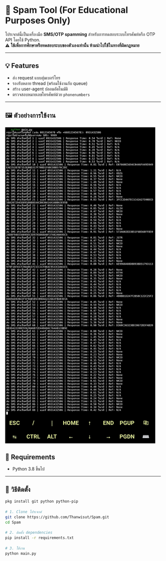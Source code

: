 # 📱 Spam Tool (For Educational Purposes Only)

โปรเจกต์นี้เป็นเครื่องมือ **SMS/OTP spamming** สำหรับการทดสอบระบบโทรศัพท์หรือ OTP API โดยใช้ Python.  
⚠️ **ใช้เพื่อการศึกษาหรือทดสอบระบบของตัวเองเท่านั้น ห้ามนำไปใช้ในทางที่ผิดกฎหมาย**

---

## 💡 Features

- ส่ง request แบบสุ่มเบอร์โทร
- รองรับหลาย thread (พร้อมใช้งานกับ queue)
- สร้าง user-agent ปลอมอัตโนมัติ
- ตรวจสอบหมายเลขโทรศัพท์ด้วย `phonenumbers`

---
## 🖼️ ตัวอย่างการใช้งาน

![Demo Screenshot](example.jpg)


## 🧪 Requirements

- Python 3.8 ขึ้นไป

---

## 🔧 วิธีติดตั้ง

```bash
pkg install git python python-pip 

# 1. Clone โปรเจกต์
git clone https://github.com/Thanwisut/Spam.git
cd Spam

# 2. ติดตั้ง dependencies
pip install -r requirements.txt

# 3. ใช้งาน
python main.py 
